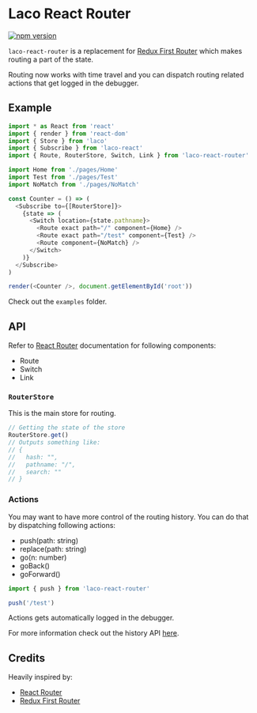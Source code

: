 # Laco React Router
[![npm version](https://badge.fury.io/js/laco-react-router.svg)](https://badge.fury.io/js/laco-react-router)

`laco-react-router` is a replacement for [Redux First Router](https://github.com/faceyspacey/redux-first-router) which makes routing a part of the state.

Routing now works with time travel and you can dispatch routing related actions that get logged in the debugger.

## Example
```javascript
import * as React from 'react'
import { render } from 'react-dom'
import { Store } from 'laco'
import { Subscribe } from 'laco-react'
import { Route, RouterStore, Switch, Link } from 'laco-react-router'

import Home from './pages/Home'
import Test from './pages/Test'
import NoMatch from './pages/NoMatch'

const Counter = () => (
  <Subscribe to={[RouterStore]}>
    {state => (
      <Switch location={state.pathname}>
        <Route exact path="/" component={Home} />
        <Route exact path="/test" component={Test} />
        <Route component={NoMatch} />
      </Switch>
    )}
  </Subscribe>
)

render(<Counter />, document.getElementById('root'))
```

Check out the `examples` folder.

## API
Refer to [React Router](https://github.com/ReactTraining/react-router) documentation for following components:
- Route
- Switch
- Link

### `RouterStore`
This is the main store for routing.
```javascript
// Getting the state of the store
RouterStore.get()
// Outputs something like:
// {
//   hash: "",
//   pathname: "/",
//   search: ""
// }
```

### Actions
You may want to have more control of the routing history. You can do that by dispatching following actions:
- push(path: string)
- replace(path: string)
- go(n: number)
- goBack()
- goForward()

```javascript
import { push } from 'laco-react-router'

push('/test')
```
Actions gets automatically logged in the debugger.

For more information check out the history API [here](https://github.com/ReactTraining/history#navigation).

## Credits
Heavily inspired by:
- [React Router](https://github.com/ReactTraining/react-router)
- [Redux First Router](https://github.com/faceyspacey/redux-first-router)
